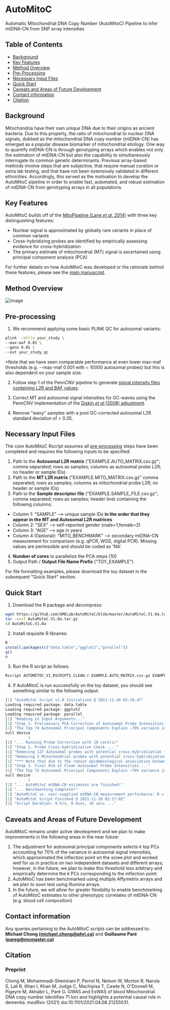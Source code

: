 # AutoMitoC
Automatic Mitochondrial DNA Copy Number (AutoMitoC) Pipeline to infer mtDNA-CN from SNP array intensities 

## Table of Contents

 - [Background](#Background)
 - [Key Features](#key-features)
 - [Method Overview](#method-overview)
 - [Pre-Processing](#pre-processing)
 - [Necessary Input Files](#necessary-input-files)
 - [Quick Start](#quick-start)
 - [Caveats and Areas of Future Development](#caveats-and-areas-of-future-development)
 - [Contact information](#contact-information)
 - [Citation](#citation)


## Background

Mitochondria have their own unique DNA due to their origins as ancient bacteria. Due to this property, the ratio of mitochondrial to nuclear DNA signals, dubbed as the mitochondrial DNA copy number (mtDNA-CN) has emerged as a popular disease biomarker of mitochondrial etiology. One way to quantify mtDNA-CN is through genotyping arrays which enables not only the estimation of mtDNA-CN but also the capability to simultaneously interrogate its common genetic determinants. Previous array-based methods involve steps that are subjective, that require manual curation or extra lab testing, and that have not been extensively validated in different ethnicities. Accordingly, this served as the motivation to develop the AutoMitoC pipeline in order to enable fast, automated, and robust estimation of mtDNA-CN from genotyping arrays in all populations. 

## Key Features

AutoMitoC builds off of the [MitoPipeline (Lane _et al_, 2014)](http://genvisis.org/MitoPipeline/) with three key distinguishing features: 

* Nuclear signal is approximated by globally rare variants in place of common variants 
* Cross-hybridizing probes are identified by empirically assessing evidence for cross-hybridization
* The primary estimate of mitochondrial (MT) signal is ascertained using principal component analysis (PCA)
 
For further details on how AutoMitoC was developed or the rationale behind these features, please see the [main manuscript](https://www.medrxiv.org/content/10.1101/2021.04.08.21255031v1).

## Method Overview

![image](https://user-images.githubusercontent.com/30928727/143525953-4f39541d-53e0-4f3e-a5bf-4850ad2f1b10.png)

## Pre-processing

1. We recommend applying some basic PLINK QC for autosomal variants:
```sh
plink --bfile your_study \
--max-maf 0.01 \
--geno 0.05 \
--out your_study_qc
```

*Note that we have seen comparable performance at even lower max-maf thresholds (e.g. --max-maf 0.001 with ~ 10000 autosomal probes) but this is also dependent on your sample size. 

2. Follow step 1 of the PennCNV pipeline to generate [signal intensity files containing L2R and BAF values](http://penncnv.openbioinformatics.org/en/latest/user-guide/affy/#step-1-generate-the-signal-intensity-data-based-on-raw-cel-files).

3. Correct MT and autosomal signal intensities for GC-waves using the PennCNV implementation of the [Diskin _et al_ (2008) adjustment](https://github.com/WGLab/PennCNV/blob/master/genomic_wave.pl). 

4. Remove "wavy" samples with a post GC-corrected autosomal L2R standard deviation of > 0.35. 

## Necessary Input Files

The core AutoMitoC Rscript assumes all [pre-processing](#pre-processing) steps have been completed and requires the following inputs to be specified:

1. Path to the **Autosomal L2R matrix** ("EXAMPLE.AUTO_MATRIX.csv.gz"; comma separated; rows as samples; columns as autosomal probe L2R; no header or sample IDs)
2. Path to the **MT L2R matrix** ("EXAMPLE.MITO_MATRIX.csv.gz" comma separated; rows as samples; columns as mitochondrial probe L2R; no header or sample IDs)
3. Path to the **Sample descriptor file** ("EXAMPLE.SAMPLE_FILE.csv.gz"; comma separated; rows as samples; header line) containing the following columns:
* Column 1: "SAMPLE" --> unique sample IDs **in the order that they appear in the MT and Autosomal L2R matrices**
* Column 2: "SEX" --> self-reported gender (male=1;female=2) 
* Column 3: "AGE" --> age in years 
* Column 4 (Optional): "MITO_BENCHMARK" --> secondary mtDNA-CN measurement for comparison (e.g. qPCR, WGS, digital PCR). Missing values are perimssible and should be coded as 'NA'. 
4. **Number of cores** to parallelize the PCA steps (10)
5. Output Path / **Output File Name Prefix** ("TOY_EXAMPLE")

For file formatting examples, please download the toy dataset in the subsequent "Quick Start" section. 

## Quick Start

1. Download the R package and decompress:
```sh
wget https://github.com/GMELab/AutoMitoC/blob/master/AutoMitoC.V1.0a.tar.gz?raw=true
tar -xvzf AutoMitoC.V1.0a.tar.gz
cd AutoMitoC.V1.0a
```

2. Install requisite R libraries:
```R
R
install.packages(c("data.table","ggplot2","parallel"))
q()
n
```
3. Run the R script as follows:
```sh
Rscript AUTOMITOC_V1_RSCRIPTS_CLEAN.r EXAMPLE.AUTO_MATRIX.csv.gz EXAMPLE.MITO_MATRIX.csv.gz EXAMPLE.SAMPLE_FILE.csv.gz 10 EXAMPLE_TOY
```
4. If AutoMitoC is run successfully on the toy dataset, you should see something similar to the following output:

```R
[1] "AutoMitoC Script v1.0 Initialized @ 2021-11-26 02:26:47"
Loading required package: data.table
Loading required package: ggplot2
Loading required package: parallel
[1] "Reading in Input Arguments..."
[1] "Step 1. Preliminary PCA Correction of Autosomal Probe Intensities ... "
[1] "The Top 74 Autosomal Principal Components Explain ~70% variance in Probe Intensities and will be corrected for "
null device
          1
[1] "... Running Probe Correction with 10 core(s)"
[1] "Step 2. Probe Cross-hybridization Check ... "
[1] "Removing 127 Autosomal probes with potential cross-hybridization to the sex (R > 0.05) or mitochondrial (R > 0.05) genomes "
[1] "Removing 3 Mitochondrial probes with potential cross-hybridization to the sex (R > 0.20) or autosomal (R > 0.05) genomes "
[1] "*** Note that due to the robust epidemiological association between mtDNA-CN and sex, there is an expectation that mitochondrial probes will be associated with sex and therefore the correlation coefficient threshold for removing mitochondrial probes with evidence of cross-hybridization to sex chromosomes is more stringent"
[1] "Step 3. Final PCA of Clean Autosomal Probe Intensities ..."
[1] "The Top 72 Autosomal Principal Components Explain ~70% variance in Probe Intensities and will be corrected for "
null device
          1
[1] "... AutoMitoC mtDNA-CN estimates are finished!"
[1] "... Benchmarking Complete!"
[1] "AutoMitoC vs. user-supplied mtDNA-CN measurement performance: R = 0.647; Association P-value = 1.67e-164"
[1] "AutoMitoC Script Finished @ 2021-11-26 02:27:02"
[1] "Script Duration: 0 hrs, 0 mins, 16 secs ..."

```
## Caveats and Areas of Future Development

AutoMitoC remains under active development and we plan to make improvements in the following areas in the near future:

1. The adjustment for autosomal principal components selects _k_ top PCs accounting for 70% of the variance in autosomal signal intensities, which approximated the inflection point on the scree plot and  worked well for us in practice on two independent datasets and different arrays; however, in the future, we plan to make this threshold less arbitrary and empirically determine the _k_ PCs corresponding to the inflection point. 
2. AutoMitoC has been benchmarked using multiple Affymetrix arrays and we plan to soon test using Illumina arrays. 
3. In the future, we will allow for greater flexibility to enable benchmarking of AutoMitoC estimates to other phenotypic correlates of mtDNA-CN (e.g. blood cell composition)

## Contact information
Any queries pertaining to the AutoMitoC scripts can be addressed to:
**Michael Chong (michael.chong@phri.ca)** and **Guillaume Paré (pareg@mcmaster.ca)**

## Citation 

### Preprint
 Chong M, Mohammadi-Shemirani P, Perrot N, Nelson W, Morton R, Narula S, Lali R, Khan I, Khan M, Judge C, Machipisa T, Cawte N, O'Donnell M, Pigeyre M, Akhabir L, Paré G. GWAS and ExWAS of blood Mitochondrial DNA copy number identifies 71 loci and highlights a potential causal role in dementia. _medRxiv_ (2021) doi:10.1101/2021.04.08.21255031.
